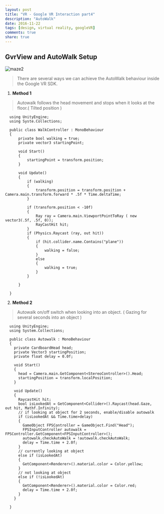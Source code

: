```yaml
---
layout: post
title: "VR - Google VR Interaction part4"
description: "AutoWalk"
date: 2016-11-22
tags: [design, virtual reality, googleVR]
comments: true
share: true
---
```

## GvrView and AutoWalk Setup

![maze2](https://cloud.githubusercontent.com/assets/17754060/20543151/3747bc5a-b0db-11e6-9a4f-7d9e558dc318.png)

> There are several ways we can achieve the AutoWalk behaviour inside the Google VR SDK.

1. **Method 1** 

> Autowalk follows the head movement and stops when it looks at the floor.( Tilted position )

      using UnityEngine;
      using Syste.Collections;

      public class WalkController : MonoBehaviour
      {
          private bool walking = true;
          private vector3 startingPoint;

          void Start()
          {
              startingPoint = transform.position;
          }

          void Update()
          {
              if (walking)
              {
                  transform.position = transform.position + Camera.main.transform.forward * .5f * Time.deltaTime;
              }

              if (transform.position < -10f)
              {
                  Ray ray = Camera.main.ViewportPointToRay ( new vector3(.5f, .5f, 0));
                  RayCastHit hit;
              }
              if (Physics.Raycast (ray, out hit))
              {
                  if (hit.collider.name.Contains("plane"))
                  {
                      walking = false;
                  } 
                  else 
                  {
                      walking = true;
                  }
              }

          }

      }
2. **Method 2** 

> Autowalk on/off switch when looking into an object. (  Gazing for several seconds into an object )
      
      using UnityEngine;
      using System.Collections;

      public class Autowalk : MonoBehaviour 
      {
        private CardboardHead head;
        private Vector3 startingPosition;
        private float delay = 0.0f; 

        void Start() 
        {
          head = Camera.main.GetComponent<StereoController>().Head;
          startingPosition = transform.localPosition;
        }

        void Update() 
        {
          RaycastHit hit;
          bool isLookedAt = GetComponent<Collider>().Raycast(head.Gaze, out hit, Mathf.Infinity);
          // if looking at object for 2 seconds, enable/disable autowalk
          if (isLookedAt && Time.time>delay) 
          { 
            GameObject FPSController = GameObject.Find("Head");
            FPSInputController autowalk = FPSController.GetComponent<FPSInputController>();
            autowalk.checkAutoWalk = !autowalk.checkAutoWalk;
            delay = Time.time + 2.0f;
          }
          // currently looking at object
          else if (isLookedAt) 
          { 
            GetComponent<Renderer>().material.color = Color.yellow; 
          } 
          // not looking at object
          else if (!isLookedAt) 
          { 
            GetComponent<Renderer>().material.color = Color.red; 
            delay = Time.time + 2.0f; 
          }
        }

      }
